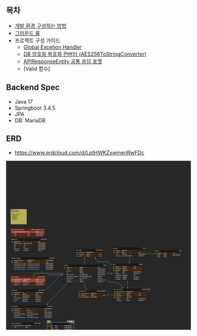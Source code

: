 ## 목차

 - [개발 환경 구성하는 방법](https://github.com/IMPACUS/whispr-docs/blob/master/be/dev-environment.md)
 - [그라운드 룰](https://github.com/IMPACUS/whispr-docs/blob/master/be/ground-rule.md)
 - 프로젝트 구성 가이드
   - [Global Excetion Handler](https://github.com/IMPACUS/whispr-docs/blob/master/be/project-configration-guide/global-excetion-handler.md)
   - [DB 암호화 복호화 컨버터 (AES256ToStringConverter)](https://github.com/IMPACUS/whispr-docs/blob/master/be/project-configration-guide/aes-converter-util.md)
   - [APIResponseEntity 공통 응답 포맷](https://github.com/IMPACUS/whispr-docs/blob/master/be/project-configration-guide/api-response-entity.md)
   - [Valid 함수]

## Backend Spec

- Java 17
- Springboot 3.4.5
- JPA
- DB: MariaDB

## ERD

- https://www.erdcloud.com/d/LptHWKZxwmenRwFDc


![](assets/20250521_194937_whispr.png)
